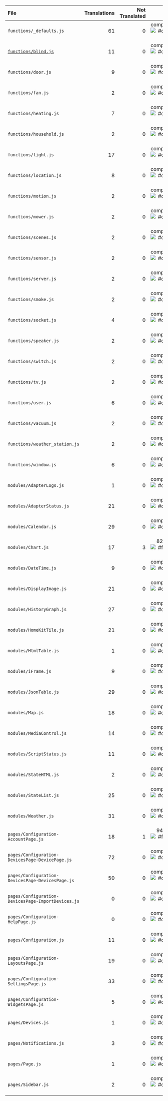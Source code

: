 | File | Translations | Not Translated | % |
|:- | -:| -:| -:|
| `functions/_defaults.js` | 61 | 0 | completed ![#c5f015](https://via.placeholder.com/15/c5f015/000000?text=+) |
| [`functions/blind.js`](functions/blind.js) | 11 | 0 | completed ![#c5f015](https://via.placeholder.com/15/c5f015/000000?text=+) |
| `functions/door.js` | 9 | 0 | completed ![#c5f015](https://via.placeholder.com/15/c5f015/000000?text=+) |
| `functions/fan.js` | 2 | 0 | completed ![#c5f015](https://via.placeholder.com/15/c5f015/000000?text=+) |
| `functions/heating.js` | 7 | 0 | completed ![#c5f015](https://via.placeholder.com/15/c5f015/000000?text=+) |
| `functions/household.js` | 2 | 0 | completed ![#c5f015](https://via.placeholder.com/15/c5f015/000000?text=+) |
| `functions/light.js` | 17 | 0 | completed ![#c5f015](https://via.placeholder.com/15/c5f015/000000?text=+) |
| `functions/location.js` | 8 | 0 | completed ![#c5f015](https://via.placeholder.com/15/c5f015/000000?text=+) |
| `functions/motion.js` | 2 | 0 | completed ![#c5f015](https://via.placeholder.com/15/c5f015/000000?text=+) |
| `functions/mower.js` | 2 | 0 | completed ![#c5f015](https://via.placeholder.com/15/c5f015/000000?text=+) |
| `functions/scenes.js` | 2 | 0 | completed ![#c5f015](https://via.placeholder.com/15/c5f015/000000?text=+) |
| `functions/sensor.js` | 2 | 0 | completed ![#c5f015](https://via.placeholder.com/15/c5f015/000000?text=+) |
| `functions/server.js` | 2 | 0 | completed ![#c5f015](https://via.placeholder.com/15/c5f015/000000?text=+) |
| `functions/smoke.js` | 2 | 0 | completed ![#c5f015](https://via.placeholder.com/15/c5f015/000000?text=+) |
| `functions/socket.js` | 4 | 0 | completed ![#c5f015](https://via.placeholder.com/15/c5f015/000000?text=+) |
| `functions/speaker.js` | 2 | 0 | completed ![#c5f015](https://via.placeholder.com/15/c5f015/000000?text=+) |
| `functions/switch.js` | 2 | 0 | completed ![#c5f015](https://via.placeholder.com/15/c5f015/000000?text=+) |
| `functions/tv.js` | 2 | 0 | completed ![#c5f015](https://via.placeholder.com/15/c5f015/000000?text=+) |
| `functions/user.js` | 6 | 0 | completed ![#c5f015](https://via.placeholder.com/15/c5f015/000000?text=+) |
| `functions/vacuum.js` | 2 | 0 | completed ![#c5f015](https://via.placeholder.com/15/c5f015/000000?text=+) |
| `functions/weather_station.js` | 2 | 0 | completed ![#c5f015](https://via.placeholder.com/15/c5f015/000000?text=+) |
| `functions/window.js` | 6 | 0 | completed ![#c5f015](https://via.placeholder.com/15/c5f015/000000?text=+) |
| `modules/AdapterLogs.js` | 1 | 0 | completed ![#c5f015](https://via.placeholder.com/15/c5f015/000000?text=+) |
| `modules/AdapterStatus.js` | 21 | 0 | completed ![#c5f015](https://via.placeholder.com/15/c5f015/000000?text=+) |
| `modules/Calendar.js` | 29 | 0 | completed ![#c5f015](https://via.placeholder.com/15/c5f015/000000?text=+) |
| `modules/Chart.js` | 17 | 3 | 82.35% ![#f03c15](https://via.placeholder.com/15/f03c15/000000?text=+) |
| `modules/DateTime.js` | 9 | 0 | completed ![#c5f015](https://via.placeholder.com/15/c5f015/000000?text=+) |
| `modules/DisplayImage.js` | 21 | 0 | completed ![#c5f015](https://via.placeholder.com/15/c5f015/000000?text=+) |
| `modules/HistoryGraph.js` | 27 | 0 | completed ![#c5f015](https://via.placeholder.com/15/c5f015/000000?text=+) |
| `modules/HomeKitTile.js` | 21 | 0 | completed ![#c5f015](https://via.placeholder.com/15/c5f015/000000?text=+) |
| `modules/HtmlTable.js` | 1 | 0 | completed ![#c5f015](https://via.placeholder.com/15/c5f015/000000?text=+) |
| `modules/iFrame.js` | 9 | 0 | completed ![#c5f015](https://via.placeholder.com/15/c5f015/000000?text=+) |
| `modules/JsonTable.js` | 29 | 0 | completed ![#c5f015](https://via.placeholder.com/15/c5f015/000000?text=+) |
| `modules/Map.js` | 18 | 0 | completed ![#c5f015](https://via.placeholder.com/15/c5f015/000000?text=+) |
| `modules/MediaControl.js` | 14 | 0 | completed ![#c5f015](https://via.placeholder.com/15/c5f015/000000?text=+) |
| `modules/ScriptStatus.js` | 11 | 0 | completed ![#c5f015](https://via.placeholder.com/15/c5f015/000000?text=+) |
| `modules/StateHTML.js` | 2 | 0 | completed ![#c5f015](https://via.placeholder.com/15/c5f015/000000?text=+) |
| `modules/StateList.js` | 25 | 0 | completed ![#c5f015](https://via.placeholder.com/15/c5f015/000000?text=+) |
| `modules/Weather.js` | 31 | 0 | completed ![#c5f015](https://via.placeholder.com/15/c5f015/000000?text=+) |
| `pages/Configuration-AccountPage.js` | 18 | 1 | 94.44% ![#f03c15](https://via.placeholder.com/15/f03c15/000000?text=+) |
| `pages/Configuration-DevicesPage-DevicePage.js` | 72 | 0 | completed ![#c5f015](https://via.placeholder.com/15/c5f015/000000?text=+) |
| `pages/Configuration-DevicesPage-DevicesPage.js` | 50 | 0 | completed ![#c5f015](https://via.placeholder.com/15/c5f015/000000?text=+) |
| `pages/Configuration-DevicesPage-ImportDevices.js` | 0 | 0 | completed ![#c5f015](https://via.placeholder.com/15/c5f015/000000?text=+) |
| `pages/Configuration-HelpPage.js` | 0 | 0 | completed ![#c5f015](https://via.placeholder.com/15/c5f015/000000?text=+) |
| `pages/Configuration.js` | 11 | 0 | completed ![#c5f015](https://via.placeholder.com/15/c5f015/000000?text=+) |
| `pages/Configuration-LayoutsPage.js` | 19 | 0 | completed ![#c5f015](https://via.placeholder.com/15/c5f015/000000?text=+) |
| `pages/Configuration-SettingsPage.js` | 33 | 0 | completed ![#c5f015](https://via.placeholder.com/15/c5f015/000000?text=+) |
| `pages/Configuration-WidgetsPage.js` | 5 | 0 | completed ![#c5f015](https://via.placeholder.com/15/c5f015/000000?text=+) |
| `pages/Devices.js` | 1 | 0 | completed ![#c5f015](https://via.placeholder.com/15/c5f015/000000?text=+) |
| `pages/Notifications.js` | 3 | 0 | completed ![#c5f015](https://via.placeholder.com/15/c5f015/000000?text=+) |
| `pages/Page.js` | 1 | 0 | completed ![#c5f015](https://via.placeholder.com/15/c5f015/000000?text=+) |
| `pages/Sidebar.js` | 2 | 0 | completed ![#c5f015](https://via.placeholder.com/15/c5f015/000000?text=+) |
